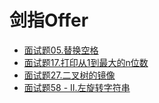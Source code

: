 # 剑指Offer

- [面试题05.替换空格](https://github.com/GeniusDSY/LeetCode/blob/master/src/sword_finger_offer/ReplaceSpaces.java)
- [面试题17.打印从1到最大的n位数](https://github.com/GeniusDSY/LeetCode/blob/master/src/sword_finger_offer/()rintNDigitsFrom1ToMax.java)
- [面试题27.二叉树的镜像](https://github.com/GeniusDSY/LeetCode/blob/master/src/sword_finger_offer/MirrorTree.java)
- [面试题58 - II.左旋转字符串](https://github.com/GeniusDSY/LeetCode/blob/master/src/sword_finger_offer/ReverseLeftWords.java)